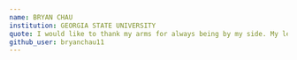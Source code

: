 ```yaml
---
name: BRYAN CHAU
institution: GEORGIA STATE UNIVERSITY
quote: I would like to thank my arms for always being by my side. My legs for always supporting me and finally my fingers; because I could always count on them.
github_user: bryanchau11
---
```

